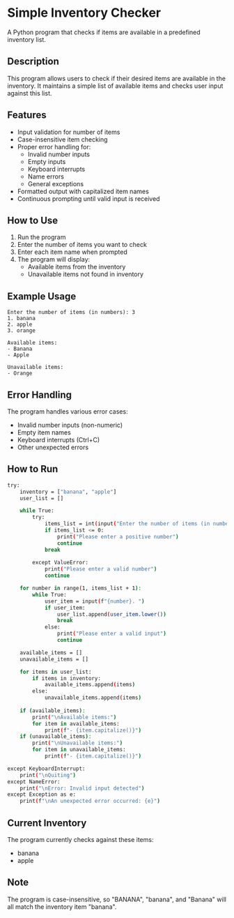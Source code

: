 # Simple Inventory Checker

A Python program that checks if items are available in a predefined inventory list.

## Description

This program allows users to check if their desired items are available in the inventory. It maintains a simple list of available items and checks user input against this list.

## Features

- Input validation for number of items
- Case-insensitive item checking
- Proper error handling for:
  - Invalid number inputs
  - Empty inputs
  - Keyboard interrupts
  - Name errors
  - General exceptions
- Formatted output with capitalized item names
- Continuous prompting until valid input is received

## How to Use

1. Run the program
2. Enter the number of items you want to check
3. Enter each item name when prompted
4. The program will display:
   - Available items from the inventory
   - Unavailable items not found in inventory

## Example Usage

```
Enter the number of items (in numbers): 3
1. banana
2. apple
3. orange

Available items:
- Banana
- Apple

Unavailable items:
- Orange
```

## Error Handling

The program handles various error cases:
- Invalid number inputs (non-numeric)
- Empty item names
- Keyboard interrupts (Ctrl+C)
- Other unexpected errors

## How to Run

```bash
try:
    inventory = ["banana", "apple"]
    user_list = []

    while True:
        try:
            items_list = int(input("Enter the number of items (in numbers): "))
            if items_list <= 0:
                print("Please enter a positive number")
                continue
            break
            
        except ValueError:
            print("Please enter a valid number")
            continue

    for number in range(1, items_list + 1):
        while True:
            user_item = input(f"{number}. ")
            if user_item:
                user_list.append(user_item.lower())
                break
            else:
                print("Please enter a valid input")
                continue

    available_items = []
    unavailable_items = []

    for items in user_list:
        if items in inventory:
            available_items.append(items)
        else:
            unavailable_items.append(items)
    
    if (available_items):
        print("\nAvailable items:")
        for item in available_items:
            print(f"- {item.capitalize()}")
    if (unavailable_items):
        print("\nUnavailable items:")
        for item in unavailable_items:
            print(f"- {item.capitalize()}")

except KeyboardInterrupt:
    print("\nQuiting")
except NameError:
    print("\nError: Invalid input detected")
except Exception as e:
    print(f"\nAn unexpected error occurred: {e}")
```

## Current Inventory

The program currently checks against these items:
- banana
- apple

## Note

The program is case-insensitive, so "BANANA", "banana", and "Banana" will all match the inventory item "banana".
